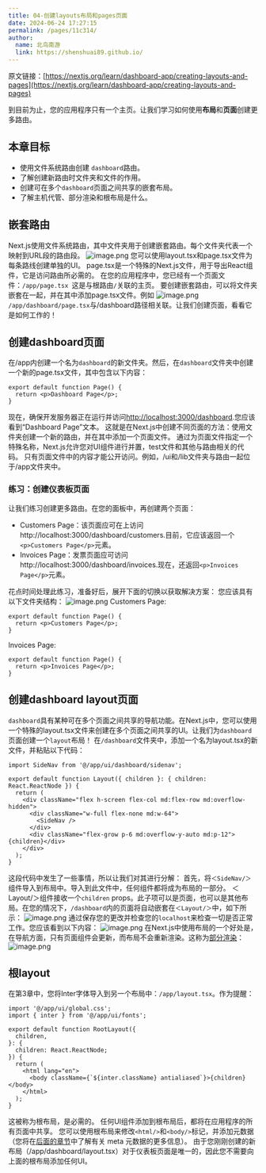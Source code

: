 ```yaml
---
title: 04-创建layouts布局和pages页面
date: 2024-06-24 17:27:15
permalink: /pages/11c314/
author: 
  name: 北鸟南游
  link: https://shenshuai89.github.io/
---
```

原文链接：[https://nextjs.org/learn/dashboard-app/creating-layouts-and-pages](https://nextjs.org/learn/dashboard-app/creating-layouts-and-pages)

到目前为止，您的应用程序只有一个主页。让我们学习如何使用**布局**和**页面**创建更多路由。

## 本章目标

- 使用文件系统路由创建 `dashboard`路由。
- 了解创建新路由时文件夹和文件的作用。
- 创建可在多个`dashboard`页面之间共享的嵌套布局。
- 了解主机代管、部分渲染和根布局是什么。

## 嵌套路由
Next.js使用文件系统路由，其中文件夹用于创建嵌套路由。每个文件夹代表一个映射到URL段的路由段。
![image.png](/assets/images/nextjs/04-1image.png)
您可以使用layout.tsx和page.tsx文件为每条路线创建单独的UI。
page.tsx是一个特殊的Next.js文件，用于导出React组件，它是访问路由所必需的。
在您的应用程序中，您已经有一个页面文件：`/app/page.tsx `这是与根路由`/`关联的主页。
要创建嵌套路由，可以将文件夹嵌套在一起，并在其中添加page.tsx文件。例如
![image.png](/assets/images/nextjs/04-2image.png)
`/app/dashboard/page.tsx`与/dashboard路径相关联。让我们创建页面，看看它是如何工作的！
## 创建dashboard页面
在/app内创建一个名为`dashboard`的新文件夹。然后，在`dashboard`文件夹中创建一个新的page.tsx文件，其中包含以下内容：
```tsx
export default function Page() {
  return <p>Dashboard Page</p>;
}
```
现在，确保开发服务器正在运行并访问[http://localhost:3000/dashboard](http://localhost:3000/dashboard).您应该看到“Dashboard Page”文本。
这就是在Next.js中创建不同页面的方法：使用文件夹创建一个新的路由，并在其中添加一个页面文件。
通过为页面文件指定一个特殊名称，Next.js允许您对UI组件进行并置，test文件和其他与路由相关的代码。
只有页面文件中的内容才能公开访问。例如，/ui和/lib文件夹与路由一起位于/app文件夹中。
### 练习：创建仪表板页面
让我们练习创建更多路由。在您的面板中，再创建两个页面：

- Customers Page：该页面应可在上访问http://localhost:3000/dashboard/customers.目前，它应该返回一个`<p>Customers Page</p>`元素。
- Invoices Page：发票页面应可访问http://localhost:3000/dashboard/invoices.现在，还返回`<p>Invoices Page</p>`元素。

花点时间处理此练习，准备好后，展开下面的切换以获取解决方案：
您应该具有以下文件夹结构：
![image.png](/assets/images/nextjs/04-3image.png)
Customers Page:
```tsx
export default function Page() {
  return <p>Customers Page</p>;
}
```
Invoices Page:
```tsx
export default function Page() {
  return <p>Invoices Page</p>;
}
```
## 创建dashboard layout页面
`dashboard`具有某种可在多个页面之间共享的导航功能。在Next.js中，您可以使用一个特殊的layout.tsx文件来创建在多个页面之间共享的UI。让我们为`dashboard`页面创建一个`layout`布局！
在`/dashboard`文件夹中，添加一个名为layout.tsx的新文件，并粘贴以下代码：
```tsx
import SideNav from '@/app/ui/dashboard/sidenav';
 
export default function Layout({ children }: { children: React.ReactNode }) {
  return (
    <div className="flex h-screen flex-col md:flex-row md:overflow-hidden">
      <div className="w-full flex-none md:w-64">
        <SideNav />
      </div>
      <div className="flex-grow p-6 md:overflow-y-auto md:p-12">{children}</div>
    </div>
  );
}
```
这段代码中发生了一些事情，所以让我们对其进行分解：
首先，将`＜SideNav/＞`组件导入到布局中。导入到此文件中，任何组件都将成为布局的一部分。
＜Layout/＞组件接收一个`children` props。此子项可以是页面，也可以是其他布局。在您的情况下，`/dashboard`内的页面将自动嵌套在`＜Layout/＞`中，如下所示：
![image.png](/assets/images/nextjs/04-4image.png)
通过保存您的更改并检查您的`localhost`来检查一切是否正常工作。您应该看到以下内容：
![image.png](/assets/images/nextjs/04-5image.png)
在Next.js中使用布局的一个好处是，在导航方面，只有页面组件会更新，而布局不会重新渲染。这称为[部分渲染](https://nextjs.org/docs/app/building-your-application/routing/linking-and-navigating#3-partial-rendering)：
![image.png](/assets/images/nextjs/04-6image.png)
## 根layout
在第3章中，您将Inter字体导入到另一个布局中：`/app/layout.tsx`。作为提醒：
```tsx
import '@/app/ui/global.css';
import { inter } from '@/app/ui/fonts';
 
export default function RootLayout({
  children,
}: {
  children: React.ReactNode;
}) {
  return (
    <html lang="en">
      <body className={`${inter.className} antialiased`}>{children}</body>
    </html>
  );
}
```
这被称为根布局，是必需的。
任何UI组件添加到根布局后，都将在应用程序的所有页面中共享。
您可以使用根布局来修改`<html/>`和`<body/>`标记，并添加元数据（您将在[后面的章节](https://nextjs.org/learn/dashboard-app/adding-metadata)中了解有关 meta 元数据的更多信息）。
由于您刚刚创建的新布局（/app/dashboard/layout.tsx）对于仪表板页面是唯一的，因此您不需要向上面的根布局添加任何UI。

